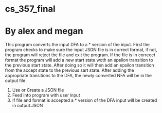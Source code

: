 # cs_357_final
# By alex and megan

This program converts the input DFA to a * version of the input. 
First the program checks to make sure the input JSON file is in correct format, if not, the program will reject the file and exit the program. 
If the file is in correect format the program will add a new start state woth an epsilon transition to the previous start state. 
After doing so it will then add an epsilon transition from the accept state to the previous sart state. 
After adding the appropriate transitions to the DFA, the newly converted NFA will be in the output file. 

1. Use or Create a JSON file 
2. Feed into program with user input 
3. If file and format is accepted a * version of the DFA input will be created in output.JSON

